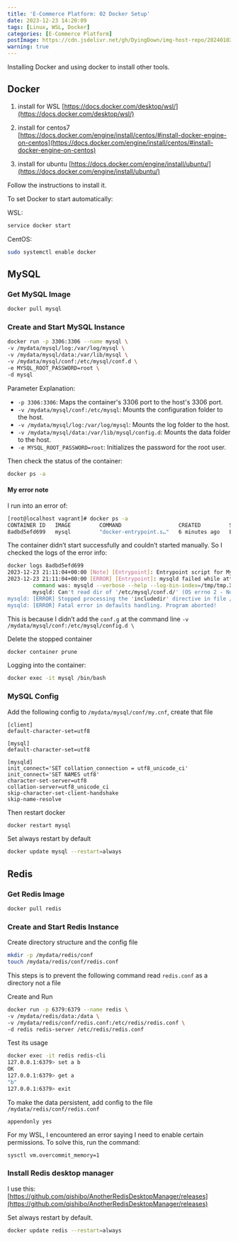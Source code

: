 ```yaml
---
title: 'E-Commerce Platform: 02 Docker Setup'
date: 2023-12-23 14:20:09
tags: [Linux, WSL, Docker]
categories: [E-Commerce Platform]
postImage: https://cdn.jsdelivr.net/gh/DyingDown/img-host-repo/202401022131154.jpg
warning: true
---
```


Installing Docker and using docker to install other tools.

<!--more-->

## Docker

1. install for WSL [https://docs.docker.com/desktop/wsl/](https://docs.docker.com/desktop/wsl/)

2. install for centos7 [https://docs.docker.com/engine/install/centos/#install-docker-engine-on-centos](https://docs.docker.com/engine/install/centos/#install-docker-engine-on-centos)
3. install for ubuntu [https://docs.docker.com/engine/install/ubuntu/](https://docs.docker.com/engine/install/ubuntu/)

Follow the instructions to install it.

To set Docker to start automatically:

WSL: 

```bash
service docker start
```

CentOS: 

```bash
sudo systemctl enable docker
```

## MySQL

### Get MySQL Image

```bash
docker pull mysql
```

### Create and Start MySQL Instance

```bash
docker run -p 3306:3306 --name mysql \
-v /mydata/mysql/log:/var/log/mysql \
-v /mydata/mysql/data:/var/lib/mysql \
-v /mydata/mysql/conf:/etc/mysql/conf.d \
-e MYSQL_ROOT_PASSWORD=root \
-d mysql
```

Parameter Explanation:
- `-p 3306:3306`: Maps the container's 3306 port to the host's 3306 port.
- `-v /mydata/mysql/conf:/etc/mysql`: Mounts the configuration folder to the host.
- `-v /mydata/mysql/log:/var/log/mysql`: Mounts the log folder to the host.
- `-v /mydata/mysql/data:/var/lib/mysql/config.d`: Mounts the data folder to the host.
- `-e MYSQL_ROOT_PASSWORD=root`: Initializes the password for the root user.

Then check the status of the container:

```bash
docker ps -a
```

#### My error note

I run into an error of:

``` bash
[root@localhost vagrant]# docker ps -a
CONTAINER ID   IMAGE         COMMAND                  CREATED         STATUS                     PORTS     NAMES
8adbd5efd699   mysql         "docker-entrypoint.s…"   6 minutes ago   Exited (1) 6 minutes ago             mysql
```

The container didn’t start successfully and couldn’t started manually. So I checked the logs of the error info:

``` bash
docker logs 8adbd5efd699
2023-12-23 21:11:04+00:00 [Note] [Entrypoint]: Entrypoint script for MySQL Server 8.2.0-1.el8 started.
2023-12-23 21:11:04+00:00 [ERROR] [Entrypoint]: mysqld failed while attempting to check config
        command was: mysqld --verbose --help --log-bin-index=/tmp/tmp.XmFIY0PZWm
        mysqld: Can't read dir of '/etc/mysql/conf.d/' (OS errno 2 - No such file or directory)
mysqld: [ERROR] Stopped processing the 'includedir' directive in file /etc/my.cnf at line 36.
mysqld: [ERROR] Fatal error in defaults handling. Program aborted!
```

This is because I didn’t add the `conf.g` at the command line `-v /mydata/mysql/conf:/etc/mysql/config.d \`

Delete the stopped container

```bash
docker container prune
```

Logging into the container:

```bash
docker exec -it mysql /bin/bash
```

### MySQL Config

Add the following config to `/mydata/mysql/conf/my.cnf`, create that file

```
[client]
default-character-set=utf8

[mysql]
default-character-set=utf8

[mysqld]
init_connect='SET collation_connection = utf8_unicode_ci'
init_connect='SET NAMES utf8'
character-set-server=utf8
collation-server=utf8_unicode_ci
skip-character-set-client-handshake
skip-name-resolve
```

Then restart docker

``` bash
docker restart mysql
```

Set always restart by default

```bash
docker update mysql --restart=always
```

## Redis

### Get Redis Image

``` bash
docker pull redis
```

### Create and Start Redis Instance

Create directory structure and the config file

``` bash
mkdir -p /mydata/redis/conf
touch /mydata/redis/conf/redis.conf
```

This steps is to prevent the following command read `redis.conf` as a directory not a file

Create and Run

```bash
docker run -p 6379:6379 --name redis \
-v /mydata/redis/data:/data \
-v /mydata/redis/conf/redis.conf:/etc/redis/redis.conf \
-d redis redis-server /etc/redis/redis.conf
```

Test its usage

```bash
docker exec -it redis redis-cli
127.0.0.1:6379> set a b
OK
127.0.0.1:6379> get a
"b"
127.0.0.1:6379> exit
```

To make the data persistent, add config to the file `/mydata/redis/conf/redis.conf`

```
appendonly yes
```

For my WSL, I encountered an error saying I need to enable certain permissions. To solve this, run the command:

```bash
sysctl vm.overcommit_memory=1
```

### Install Redis desktop manager

I use this:  [https://github.com/qishibo/AnotherRedisDesktopManager/releases](https://github.com/qishibo/AnotherRedisDesktopManager/releases)

Set always restart by default.

```bash
docker update redis --restart=always
```


